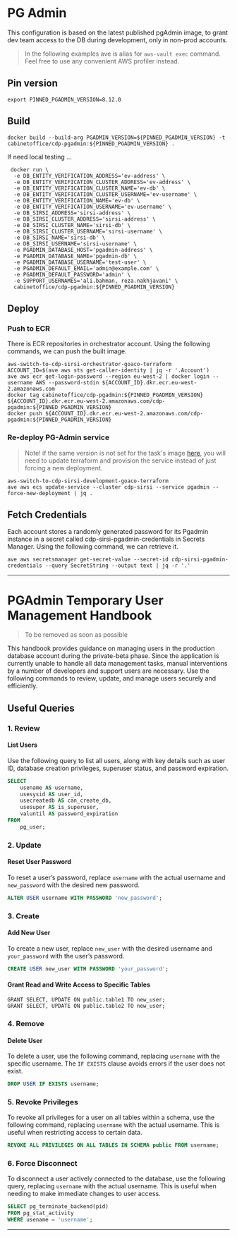 # PG Admin

This configuration is based on the latest published pgAdmin image, to grant dev team access to the DB during development, only in non-prod accounts.

> In the following examples ave is alias for `aws-vault exec` command.
Feel free to use any convenient AWS profiler instead.
## Pin version

```shell
export PINNED_PGADMIN_VERSION=8.12.0
```

## Build

```shell
docker build --build-arg PGADMIN_VERSION=${PINNED_PGADMIN_VERSION} -t cabinetoffice/cdp-pgadmin:${PINNED_PGADMIN_VERSION} .
```

If need local testing ...
```shell
 docker run \
  -e DB_ENTITY_VERIFICATION_ADDRESS='ev-address' \
  -e DB_ENTITY_VERIFICATION_CLUSTER_ADDRESS='ev-address' \
  -e DB_ENTITY_VERIFICATION_CLUSTER_NAME='ev-db' \
  -e DB_ENTITY_VERIFICATION_CLUSTER_USERNAME='ev-username' \
  -e DB_ENTITY_VERIFICATION_NAME='ev-db' \
  -e DB_ENTITY_VERIFICATION_USERNAME='ev-username' \
  -e DB_SIRSI_ADDRESS='sirsi-address' \
  -e DB_SIRSI_CLUSTER_ADDRESS='sirsi-address' \
  -e DB_SIRSI_CLUSTER_NAME='sirsi-db' \
  -e DB_SIRSI_CLUSTER_USERNAME='sirsi-username' \
  -e DB_SIRSI_NAME='sirsi-db' \
  -e DB_SIRSI_USERNAME='sirsi-username' \
  -e PGADMIN_DATABASE_HOST='pgadmin-address' \
  -e PGADMIN_DATABASE_NAME='pgadmin-db' \
  -e PGADMIN_DATABASE_USERNAME='test-user' \
  -e PGADMIN_DEFAULT_EMAIL='admin@example.com' \
  -e PGADMIN_DEFAULT_PASSWORD='admin' \
  -e SUPPORT_USERNAMES='ali.bahman, reza.nakhjavani' \
  cabinetoffice/cdp-pgadmin:${PINNED_PGADMIN_VERSION}
```

## Deploy

### Push to ECR

There is ECR repositories in orchestrator account. Using the following commands, we can push the built image.

```shell
aws-switch-to-cdp-sirsi-orchestrator-goaco-terraform
ACCOUNT_ID=$(ave aws sts get-caller-identity | jq -r '.Account')
ave aws ecr get-login-password --region eu-west-2 | docker login --username AWS --password-stdin ${ACCOUNT_ID}.dkr.ecr.eu-west-2.amazonaws.com
docker tag cabinetoffice/cdp-pgadmin:${PINNED_PGADMIN_VERSION} ${ACCOUNT_ID}.dkr.ecr.eu-west-2.amazonaws.com/cdp-pgadmin:${PINNED_PGADMIN_VERSION}
docker push ${ACCOUNT_ID}.dkr.ecr.eu-west-2.amazonaws.com/cdp-pgadmin:${PINNED_PGADMIN_VERSION}
```

### Re-deploy PG-Admin service

> Note! if the same version is not set for the task's image [here](../../modules/tools/service-pgadmin.tf), you will need to update terraform and provision the service instead of just forcing a new deployment.

```shell
aws-switch-to-cdp-sirsi-development-goaco-terraform
ave aws ecs update-service --cluster cdp-sirsi --service pgadmin --force-new-deployment | jq .
```

## Fetch Credentials

Each account stores a randomly generated password for its Pgadmin instance in a secret called cdp-sirsi-pgadmin-credentials in Secrets Manager. Using the following command, we can retrieve it.

```shell
ave aws secretsmanager get-secret-value --secret-id cdp-sirsi-pgadmin-credentials --query SecretString --output text | jq -r '.'
```


---

# PGAdmin Temporary User Management Handbook

> To be removed as soon as possible

This handbook provides guidance on managing users in the production database account during the private-beta phase. Since the application is currently unable to handle all data management tasks, manual interventions by a number of developers and support users are necessary. Use the following commands to review, update, and manage users securely and efficiently.

## Useful Queries

### 1. Review

#### List Users
Use the following query to list all users, along with key details such as user ID, database creation privileges, superuser status, and password expiration.

```sql
SELECT
    usename AS username,
    usesysid AS user_id,
    usecreatedb AS can_create_db,
    usesuper AS is_superuser,
    valuntil AS password_expiration
FROM
    pg_user;
```

### 2. Update

#### Reset User Password
To reset a user’s password, replace `username` with the actual username and `new_password` with the desired new password.

```sql
ALTER USER username WITH PASSWORD 'new_password';
```

### 3. Create

#### Add New User
To create a new user, replace `new_user` with the desired username and `your_password` with the user’s password.

```sql
CREATE USER new_user WITH PASSWORD 'your_password';
```

#### Grant Read and Write Access to Specific Tables

```postgresql
GRANT SELECT, UPDATE ON public.table1 TO new_user;
GRANT SELECT, UPDATE ON public.table2 TO new_user;
```

### 4. Remove

#### Delete User
To delete a user, use the following command, replacing `username` with the specific username. The `IF EXISTS` clause avoids errors if the user does not exist.

```sql
DROP USER IF EXISTS username;
```

### 5. Revoke Privileges

To revoke all privileges for a user on all tables within a schema, use the following command, replacing `username` with the actual username. This is useful when restricting access to certain data.

```sql
REVOKE ALL PRIVILEGES ON ALL TABLES IN SCHEMA public FROM username;
```

### 6. Force Disconnect

To disconnect a user actively connected to the database, use the following query, replacing `username` with the actual username. This is useful when needing to make immediate changes to user access.

```sql
SELECT pg_terminate_backend(pid)
FROM pg_stat_activity
WHERE usename = 'username';
```

---
